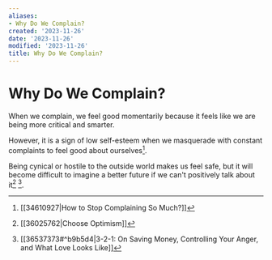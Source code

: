 ```yaml
---
aliases:
- Why Do We Complain?
created: '2023-11-26'
date: '2023-11-26'
modified: '2023-11-26'
title: Why Do We Complain?
---
```


# Why Do We Complain?

When we complain, we feel good momentarily because it feels like we are being more critical and smarter.

However, it is a sign of low self-esteem when we masquerade with constant complaints to feel good about ourselves[^1].

Being cynical or hostile to the outside world makes us feel safe, but it will become difficult to imagine a better future if we can't positively talk about it[^2] [^3].

[^1]: [[34610927|How to Stop Complaining So Much?]]
[^2]: [[36025762|Choose Optimism]]
[^3]: [[36537373#^b9b5d4|3-2-1: On Saving Money, Controlling Your Anger, and What Love Looks Like]]